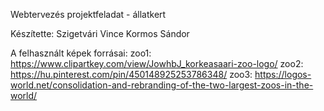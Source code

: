 Webtervezés projektfeladat - állatkert

Készítette:
Szigetvári Vince
Kormos Sándor

A felhasznált képek forrásai:
zoo1:
https://www.clipartkey.com/view/JowhbJ_korkeasaari-zoo-logo/
zoo2:
https://hu.pinterest.com/pin/450148925253786348/
zoo3:
https://logos-world.net/consolidation-and-rebranding-of-the-two-largest-zoos-in-the-world/